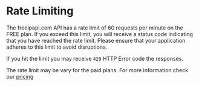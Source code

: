 # Rate Limiting

The freeipapi.com API has a rate limit of 60 requests per minute on the FREE plan. If you exceed this limit, you will receive a status code indicating that you have reached the rate limit. Please ensure that your application adheres to this limit to avoid disruptions.

If you hit the limit you may receive `429` HTTP Error code the responses.

The rate limit may be vary for the paid plans. For more information check our [pricing](https://freeipapi.com/#pricing)